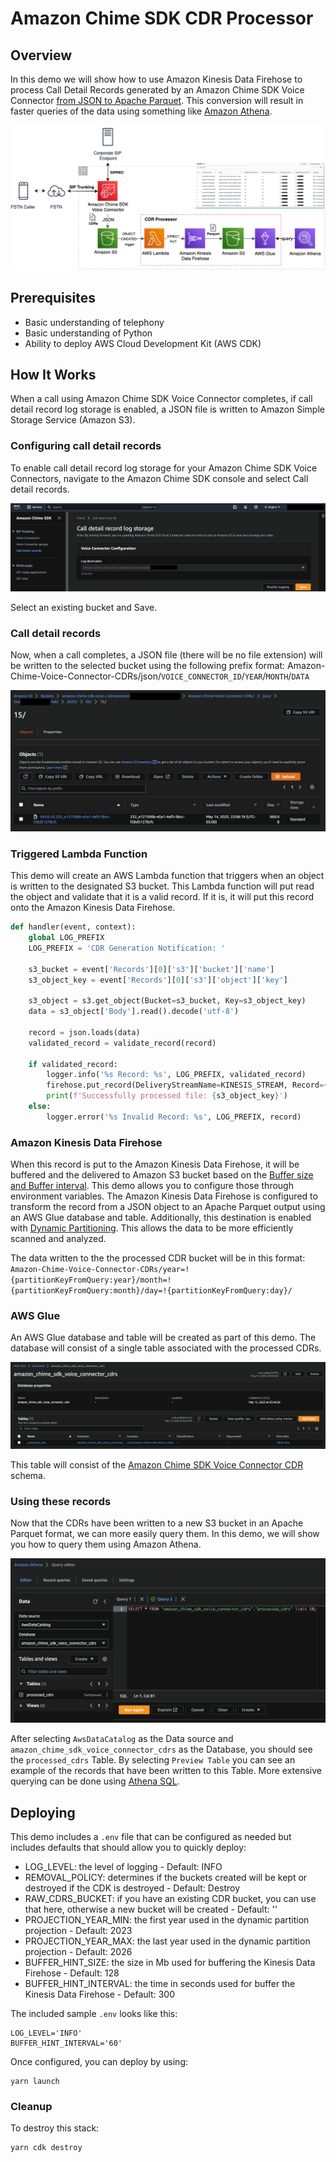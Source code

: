 # Amazon Chime SDK CDR Processor

## Overview

In this demo we will show how to use Amazon Kinesis Data Firehose to process Call Detail Records generated by an Amazon Chime SDK Voice Connector [from JSON to Apache Parquet](https://docs.aws.amazon.com/firehose/latest/dev/record-format-conversion.html). This conversion will result in faster queries of the data using something like [Amazon Athena](https://aws.amazon.com/athena/).

![ArchitectureDiagram](images/ArchitectureDiagram.png)

## Prerequisites

- Basic understanding of telephony
- Basic understanding of Python
- Ability to deploy AWS Cloud Development Kit (AWS CDK)

## How It Works

When a call using Amazon Chime SDK Voice Connector completes, if call detail record log storage is enabled, a JSON file is written to Amazon Simple Storage Service (Amazon S3).

### Configuring call detail records

To enable call detail record log storage for your Amazon Chime SDK Voice Connectors, navigate to the Amazon Chime SDK console and select Call detail records.

![EnableCallDetailRecords](images/EnableCDRs.png)

Select an existing bucket and Save.

### Call detail records

Now, when a call completes, a JSON file (there will be no file extension) will be written to the selected bucket using the following prefix format: Amazon-Chime-Voice-Connector-CDRs/json/`VOICE_CONNECTOR_ID`/`YEAR`/`MONTH`/`DATA`

![ExampleCDR](images/ExampleJSON.png)

### Triggered Lambda Function

This demo will create an AWS Lambda function that triggers when an object is written to the designated S3 bucket. This Lambda function will put read the object and validate that it is a valid record. If it is, it will put this record onto the Amazon Kinesis Data Firehose.

```python
def handler(event, context):
    global LOG_PREFIX
    LOG_PREFIX = 'CDR Generation Notification: '

    s3_bucket = event['Records'][0]['s3']['bucket']['name']
    s3_object_key = event['Records'][0]['s3']['object']['key']

    s3_object = s3.get_object(Bucket=s3_bucket, Key=s3_object_key)
    data = s3_object['Body'].read().decode('utf-8')

    record = json.loads(data)
    validated_record = validate_record(record)

    if validated_record:
        logger.info('%s Record: %s', LOG_PREFIX, validated_record)
        firehose.put_record(DeliveryStreamName=KINESIS_STREAM, Record={'Data': json.dumps(validated_record)})
        print(f'Successfully processed file: {s3_object_key}')
    else:
        logger.error('%s Invalid Record: %s', LOG_PREFIX, record)
```

### Amazon Kinesis Data Firehose

When this record is put to the Amazon Kinesis Data Firehose, it will be buffered and the delivered to Amazon S3 bucket based on the [Buffer size and Buffer interval](https://docs.aws.amazon.com/firehose/latest/dev/basic-deliver.html#frequency). This demo allows you to configure those through environment variables. The Amazon Kinesis Data Firehose is configured to transform the record from a JSON object to an Apache Parquet output using an AWS Glue database and table. Additionally, this destination is enabled with [Dynamic Partitioning](https://docs.aws.amazon.com/firehose/latest/dev/dynamic-partitioning.html). This allows the data to be more efficiently scanned and analyzed.

The data written to the the processed CDR bucket will be in this format: `Amazon-Chime-Voice-Connector-CDRs/year=!{partitionKeyFromQuery:year}/month=!{partitionKeyFromQuery:month}/day=!{partitionKeyFromQuery:day}/`

### AWS Glue

An AWS Glue database and table will be created as part of this demo. The database will consist of a single table associated with the processed CDRs.

![GlueDatabase](images/GlueDatabase.png)

This table will consist of the [Amazon Chime SDK Voice Connector CDR](https://docs.aws.amazon.com/chime-sdk/latest/dg/attributes.html) schema.

### Using these records

Now that the CDRs have been written to a new S3 bucket in an Apache Parquet format, we can more easily query them. In this demo, we will show you how to query them using Amazon Athena.

![Athena](images/AthenaQuery.png)

After selecting `AwsDataCatalog` as the Data source and `amazon_chime_sdk_voice_connector_cdrs` as the Database, you should see the `processed_cdrs` Table. By selecting `Preview Table` you can see an example of the records that have been written to this Table. More extensive querying can be done using [Athena SQL](https://docs.aws.amazon.com/athena/latest/ug/using-athena-sql.html).

## Deploying

This demo includes a `.env` file that can be configured as needed but includes defaults that should allow you to quickly deploy:

- LOG_LEVEL: the level of logging - Default: INFO
- REMOVAL_POLICY: determines if the buckets created will be kept or destroyed if the CDK is destroyed - Default: Destroy
- RAW_CDRS_BUCKET: if you have an existing CDR bucket, you can use that here, otherwise a new bucket will be created - Default: ''
- PROJECTION_YEAR_MIN: the first year used in the dynamic partition projection - Default: 2023
- PROJECTION_YEAR_MAX: the last year used in the dynamic partition projection - Default: 2026
- BUFFER_HINT_SIZE: the size in Mb used for buffering the Kinesis Data Firehose - Default: 128
- BUFFER_HINT_INTERVAL: the time in seconds used for buffer the Kinesis Data Firehose - Default: 300

The included sample `.env` looks like this:

```text
LOG_LEVEL='INFO'
BUFFER_HINT_INTERVAL='60'
```

Once configured, you can deploy by using:

```
yarn launch
```

### Cleanup

To destroy this stack:

```
yarn cdk destroy
```
